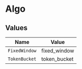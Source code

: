# Algo


## Values

| Name          | Value         |
| ------------- | ------------- |
| `FixedWindow` | fixed_window  |
| `TokenBucket` | token_bucket  |